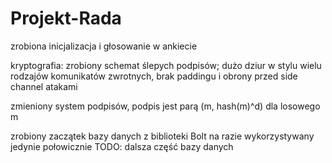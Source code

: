 # Projekt-Rada

zrobiona inicjalizacja i głosowanie w ankiecie

kryptografia: zrobiony schemat ślepych podpisów; 
dużo dziur w stylu wielu rodzajów komunikatów zwrotnych, brak paddingu i obrony przed side channel atakami

zmieniony system podpisów, podpis jest parą (m, hash(m)^d) dla losowego m

zrobiony zaczątek bazy danych z biblioteki Bolt
na razie wykorzystywany jedynie połowicznie
TODO: dalsza część bazy danych
